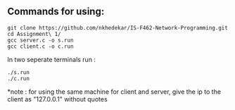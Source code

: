 ## Commands for using:

```
git clone https://github.com/nkhedekar/IS-F462-Network-Programming.git
cd Assignment\ 1/
gcc server.c -o s.run
gcc client.c -o c.run
```

In two seperate terminals run :

```
./s.run
./c.run
```

*note : for using the same machine for client and server, give the ip to the client as "127.0.0.1" without quotes





